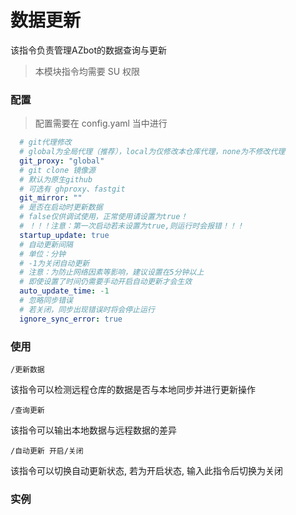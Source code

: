 # 数据更新

该指令负责管理AZbot的数据查询与更新

> 本模块指令均需要 SU 权限

### 配置
> 配置需要在 config.yaml 当中进行

```yaml
  # git代理修改
  # global为全局代理（推荐），local为仅修改本仓库代理，none为不修改代理
  git_proxy: "global"
  # git clone 镜像源
  # 默认为原生github
  # 可选有 ghproxy、fastgit
  git_mirror: ""
  # 是否在启动时更新数据
  # false仅供调试使用，正常使用请设置为true！
  # ！！！注意：第一次启动若未设置为true,则运行时会报错！！！
  startup_update: true
  # 自动更新间隔
  # 单位：分钟
  # -1为关闭自动更新
  # 注意：为防止网络因素等影响，建议设置在5分钟以上
  # 即使设置了时间仍需要手动开启自动更新才会生效
  auto_update_time: -1
  # 忽略同步错误
  # 若关闭，同步出现错误时将会停止运行
  ignore_sync_error: true
```

### 使用
<!-- tabs:start -->
<!-- tab:更新数据 -->
```shell
/更新数据
```
该指令可以检测远程仓库的数据是否与本地同步并进行更新操作

<!-- tab:查询更新 -->
```shell
/查询更新
```
该指令可以输出本地数据与远程数据的差异

<!-- tab:自动更新 -->
```shell
/自动更新 开启/关闭
```
该指令可以切换自动更新状态, 若为开启状态, 输入此指令后切换为关闭

<!-- tabs:end -->

### 实例